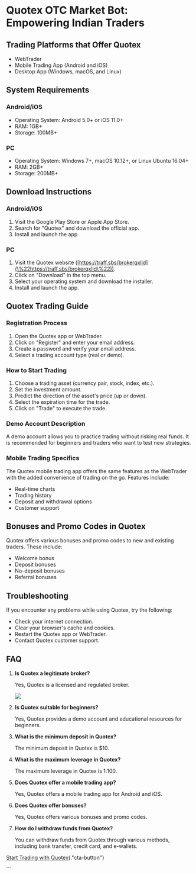 # Quotex OTC Market Bot: Empowering Indian Traders

## Trading Platforms that Offer Quotex

-   WebTrader
-   Mobile Trading App (Android and iOS)
-   Desktop App (Windows, macOS, and Linux)

## System Requirements

### Android/iOS

-   Operating System: Android 5.0+ or iOS 11.0+
-   RAM: 1GB+
-   Storage: 100MB+

### PC

-   Operating System: Windows 7+, macOS 10.12+, or Linux Ubuntu 16.04+
-   RAM: 2GB+
-   Storage: 200MB+

## Download Instructions

### Android/iOS

1.  Visit the Google Play Store or Apple App Store.
2.  Search for "Quotex" and download the official app.
3.  Install and launch the app.

### PC

1.  Visit the Quotex website
    ([https://traff.sbs/brokerqxlid](\%22https://traff.sbs/brokerqxlid\%22)).
2.  Click on "Download" in the top menu.
3.  Select your operating system and download the installer.
4.  Install and launch the app.

## Quotex Trading Guide

### Registration Process

1.  Open the Quotex app or WebTrader.
2.  Click on "Register" and enter your email address.
3.  Create a password and verify your email address.
4.  Select a trading account type (real or demo).

### How to Start Trading

1.  Choose a trading asset (currency pair, stock, index, etc.).
2.  Set the investment amount.
3.  Predict the direction of the asset\'s price (up or down).
4.  Select the expiration time for the trade.
5.  Click on "Trade" to execute the trade.

### Demo Account Description

A demo account allows you to practice trading without risking real
funds. It is recommended for beginners and traders who want to test new
strategies.

### Mobile Trading Specifics

The Quotex mobile trading app offers the same features as the WebTrader
with the added convenience of trading on the go. Features include:

-   Real-time charts
-   Trading history
-   Deposit and withdrawal options
-   Customer support

## Bonuses and Promo Codes in Quotex

Quotex offers various bonuses and promo codes to new and existing
traders. These include:

-   Welcome bonus
-   Deposit bonuses
-   No-deposit bonuses
-   Referral bonuses

## Troubleshooting

If you encounter any problems while using Quotex, try the following:

-   Check your internet connection.
-   Clear your browser\'s cache and cookies.
-   Restart the Quotex app or WebTrader.
-   Contact Quotex customer support.

## FAQ

1.  **Is Quotex a legitimate broker?**

    Yes, Quotex is a licensed and regulated broker.

    [![](https://static.quotex.io/files/4_en/300_250.jpg)](https://traff.sbs/brokerqxlid)

2.  **Is Quotex suitable for beginners?**

    Yes, Quotex provides a demo account and educational resources for
    beginners.

3.  **What is the minimum deposit in Quotex?**

    The minimum deposit in Quotex is \$10.

4.  **What is the maximum leverage in Quotex?**

    The maximum leverage in Quotex is 1:100.

5.  **Does Quotex offer a mobile trading app?**

    Yes, Quotex offers a mobile trading app for Android and iOS.

6.  **Does Quotex offer bonuses?**

    Yes, Quotex offers various bonuses and promo codes.

7.  **How do I withdraw funds from Quotex?**

    You can withdraw funds from Quotex through various methods,
    including bank transfer, credit card, and e-wallets.

[Start Trading with
Quotex](\%22https://traff.sbs/brokerqxlid\%22){."cta-button"}

\`\`\`

